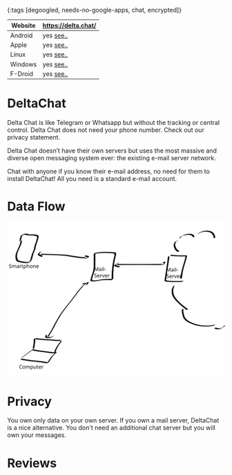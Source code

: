 {:tags [degoogled, needs-no-google-apps, chat, encrypted]}

| Website | https://delta.chat/                           |
|---------|-----------------------------------------------|
| Android | yes [see..](https://delta.chat/de/download)   |
| Apple   | yes [see..](https://delta.chat/de/download)   |
| Linux   | yes [see..](https://delta.chat/de/download)   |
| Windows | yes [see..](https://delta.chat/de/download)   |
| F-Droid | yes [see..](https://f-droid.org/en/packages/com.b44t.messenger/) |

# DeltaChat

Delta Chat is like Telegram or Whatsapp but without the tracking or central control. Delta Chat does not need your phone number. Check out our privacy statement.

Delta Chat doesn’t have their own servers but uses the most massive and diverse open messaging system ever: the existing e-mail server network.

Chat with anyone if you know their e-mail address, no need for them to install DeltaChat! All you need is a standard e-mail account.

# Data Flow

![](img/DeltaChatDataFlow.svg)

# Privacy

You own only data on your own server. If you own a mail server, DeltaChat is a nice alternative. You don't need an additional chat server but you will own your messages.

# Reviews
